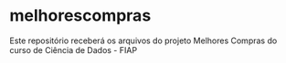 # melhorescompras
Este repositório receberá os arquivos do projeto Melhores Compras do curso de Ciência de Dados - FIAP
